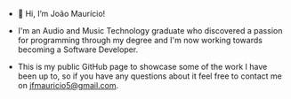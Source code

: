 - 👋 Hi, I’m João Maurício!

- I'm an Audio and Music Technology graduate who discovered a passion for programming through my degree and I'm now working towards becoming a Software Developer. 

- This is my public GitHub page to showcase some of the work I have been up to, so if you have any questions about it feel free to contact me on jfmauricio5@gmail.com.
